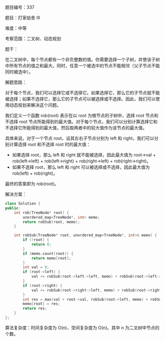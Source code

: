 题目编号：337

题目：打家劫舍 III

难度：中等

考察范围：二叉树、动态规划

题干：

在二叉树中，每个节点都有一个非负整数的值。你需要选择一个子树，并使该子树中所有节点的值之和最大。同时，任意一个被选中的节点不能相邻（父子节点不能同时被选中）。

解题思路：

对于每个节点，我们可以选择它或不选择它。如果选择它，那么它的子节点就不能被选择；如果不选择它，那么它的子节点可以被选择或不选择。因此，我们可以使用动态规划来解决这个问题。

我们定义一个函数 rob(root) 表示在以 root 为根节点的子树中，选择 root 节点和不选择 root 节点所能得到的最大值。对于每个节点，我们可以分别计算选择它和不选择它所能得到的最大值，然后取两者中的较大值作为该节点的最大值。

具体来说，对于一个节点 root，设其左右子节点分别为 left 和 right，我们可以分别计算选择 root 和不选择 root 时的最大值：

- 如果选择 root，那么 left 和 right 就不能被选择，因此最大值为 root->val + rob(left->left) + rob(left->right) + rob(right->left) + rob(right->right)。
- 如果不选择 root，那么 left 和 right 可以被选择或不选择，因此最大值为 rob(left) + rob(right)。

最终的答案即为 rob(root)。

解决方案：

```cpp
class Solution {
public:
    int rob(TreeNode* root) {
        unordered_map<TreeNode*, int> memo;
        return robSub(root, memo);
    }

    int robSub(TreeNode* root, unordered_map<TreeNode*, int>& memo) {
        if (!root) {
            return 0;
        }
        if (memo.count(root)) {
            return memo[root];
        }
        int val = 0;
        if (root->left) {
            val += robSub(root->left->left, memo) + robSub(root->left->right, memo);
        }
        if (root->right) {
            val += robSub(root->right->left, memo) + robSub(root->right->right, memo);
        }
        int res = max(val + root->val, robSub(root->left, memo) + robSub(root->right, memo));
        memo[root] = res;
        return res;
    }
};
```

算法复杂度：时间复杂度为 O(n)，空间复杂度为 O(n)。其中 n 为二叉树中节点的个数。